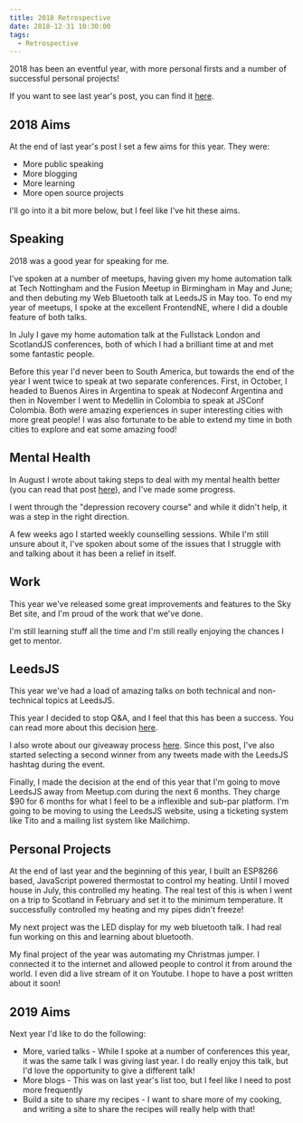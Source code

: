 ```yaml
---
title: 2018 Retrospective
date: 2018-12-31 10:30:00
tags:
  - Retrospective
---
```


2018 has been an eventful year, with more personal firsts and a number of successful personal projects!

If you want to see last year's post, you can find it [here](/blog/2017/12/24/2017-Retrospective/).

<!-- excerpt -->

## 2018 Aims

At the end of last year's post I set a few aims for this year. They were:

- More public speaking
- More blogging
- More learning
- More open source projects

I'll go into it a bit more below, but I feel like I've hit these aims.

## Speaking

2018 was a good year for speaking for me.

I've spoken at a number of meetups, having given my home automation talk at Tech Nottingham and the Fusion Meetup in Birmingham in May and June; and then debuting my Web Bluetooth talk at LeedsJS in May too. To end my year of meetups, I spoke at the excellent FrontendNE, where I did a double feature of both talks.

In July I gave my home automation talk at the Fullstack London and ScotlandJS conferences, both of which I had a brilliant time at and met some fantastic people.

Before this year I'd never been to South America, but towards the end of the year I went twice to speak at two separate conferences. First, in October, I headed to Buenos Aires in Argentina to speak at Nodeconf Argentina and then in November I went to Medellín in Colombia to speak at JSConf Colombia. Both were amazing experiences in super interesting cities with more great people! I was also fortunate to be able to extend my time in both cities to explore and eat some amazing food!

## Mental Health

In August I wrote about taking steps to deal with my mental health better (you can read that post [here](/blog/2018/08/04/Opening-up-about-my-mental-health/)), and I've made some progress.

I went through the "depression recovery course" and while it didn't help, it was a step in the right direction.

A few weeks ago I started weekly counselling sessions. While I'm still unsure about it, I've spoken about some of the issues that I struggle with and talking about it has been a relief in itself.

## Work

This year we've released some great improvements and features to the Sky Bet site, and I'm proud of the work that we've done.

I'm still learning stuff all the time and I'm still really enjoying the chances I get to mentor.

## LeedsJS

This year we've had a load of amazing talks on both technical and non-technical topics at LeedsJS.

This year I decided to stop Q&A, and I feel that this has been a success. You can read more about this decision [here](/blog/2018/05/06/Why-LeedsJS-Doesn-t-Have-Q-A-Anymore/).

I also wrote about our giveaway process [here](/blog/2018/04/27/Community-Group-Giveaways/). Since this post, I've also started selecting a second winner from any tweets made with the LeedsJS hashtag during the event.

Finally, I made the decision at the end of this year that I'm going to move LeedsJS away from Meetup.com during the next 6 months. They charge $90 for 6 months for what I feel to be a inflexible and sub-par platform. I'm going to be moving to using the LeedsJS website, using a ticketing system like Tito and a mailing list system like Mailchimp.

## Personal Projects

At the end of last year and the beginning of this year, I built an ESP8266 based, JavaScript powered thermostat to control my heating. Until I moved house in July, this controlled my heating. The real test of this is when I went on a trip to Scotland in February and set it to the minimum temperature. It successfully controlled my heating and my pipes didn't freeze!

My next project was the LED display for my web bluetooth talk. I had real fun working on this and learning about bluetooth.

My final project of the year was automating my Christmas jumper. I connected it to the internet and allowed people to control it from around the world. I even did a live stream of it on Youtube. I hope to have a post written about it soon!

## 2019 Aims

Next year I'd like to do the following:

- More, varied talks - While I spoke at a number of conferences this year, it was the same talk I was giving last year. I do really enjoy this talk, but I'd love the opportunity to give a different talk!
- More blogs - This was on last year's list too, but I feel like I need to post more frequently
- Build a site to share my recipes - I want to share more of my cooking, and writing a site to share the recipes will really help with that!
